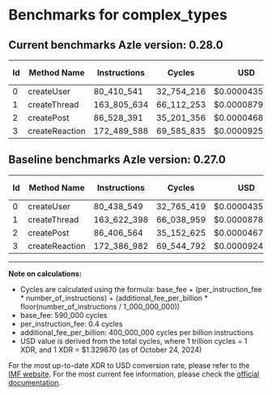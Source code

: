 # Benchmarks for complex_types

## Current benchmarks Azle version: 0.28.0

| Id  | Method Name    | Instructions | Cycles     | USD           | USD/Million Calls | Change                             |
| --- | -------------- | ------------ | ---------- | ------------- | ----------------- | ---------------------------------- |
| 0   | createUser     | 80_410_541   | 32_754_216 | $0.0000435523 | $43.55            | <font color="green">-28_008</font> |
| 1   | createThread   | 163_805_634  | 66_112_253 | $0.0000879075 | $87.90            | <font color="red">+183_236</font>  |
| 2   | createPost     | 86_528_391   | 35_201_356 | $0.0000468062 | $46.80            | <font color="red">+121_827</font>  |
| 3   | createReaction | 172_489_588  | 69_585_835 | $0.0000925262 | $92.52            | <font color="red">+102_606</font>  |

## Baseline benchmarks Azle version: 0.27.0

| Id  | Method Name    | Instructions | Cycles     | USD           | USD/Million Calls |
| --- | -------------- | ------------ | ---------- | ------------- | ----------------- |
| 0   | createUser     | 80_438_549   | 32_765_419 | $0.0000435672 | $43.56            |
| 1   | createThread   | 163_622_398  | 66_038_959 | $0.0000878100 | $87.81            |
| 2   | createPost     | 86_406_564   | 35_152_625 | $0.0000467414 | $46.74            |
| 3   | createReaction | 172_386_982  | 69_544_792 | $0.0000924716 | $92.47            |

---

**Note on calculations:**

- Cycles are calculated using the formula: base_fee + (per_instruction_fee \* number_of_instructions) + (additional_fee_per_billion \* floor(number_of_instructions / 1_000_000_000))
- base_fee: 590_000 cycles
- per_instruction_fee: 0.4 cycles
- additional_fee_per_billion: 400_000_000 cycles per billion instructions
- USD value is derived from the total cycles, where 1 trillion cycles = 1 XDR, and 1 XDR = $1.329670 (as of October 24, 2024)

For the most up-to-date XDR to USD conversion rate, please refer to the [IMF website](https://www.imf.org/external/np/fin/data/rms_sdrv.aspx).
For the most current fee information, please check the [official documentation](https://internetcomputer.org/docs/current/developer-docs/gas-cost#execution).
